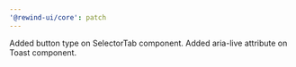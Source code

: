 ```yaml
---
'@rewind-ui/core': patch
---
```


Added button type on SelectorTab component. Added aria-live attribute on Toast component.
